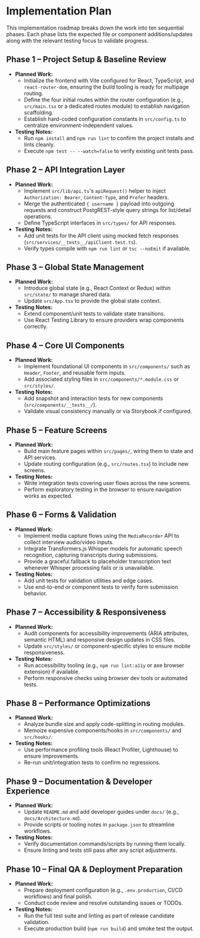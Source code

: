 # Implementation Plan

This implementation roadmap breaks down the work into ten sequential phases. Each phase lists the expected file or component additions/updates along with the relevant testing focus to validate progress.

## Phase 1 – Project Setup & Baseline Review
- **Planned Work:**
  - Initialize the frontend with Vite configured for React, TypeScript, and `react-router-dom`, ensuring the build tooling is ready for multipage routing.
  - Define the four initial routes within the router configuration (e.g., `src/main.tsx` or a dedicated routes module) to establish navigation scaffolding.
  - Establish hard-coded configuration constants in `src/config.ts` to centralize environment-independent values.
- **Testing Notes:**
  - Run `npm install` and `npm run lint` to confirm the project installs and lints cleanly.
  - Execute `npm test -- --watch=false` to verify existing unit tests pass.

## Phase 2 – API Integration Layer
- **Planned Work:**
  - Implement `src/lib/api.ts`'s `apiRequest()` helper to inject `Authorization: Bearer`, `Content-Type`, and `Prefer` headers.
  - Merge the authenticated `{ username }` payload into outgoing requests and construct PostgREST-style query strings for list/detail operations.
  - Define TypeScript interfaces in `src/types/` for API responses.
- **Testing Notes:**
  - Add unit tests for the API client using mocked fetch responses (`src/services/__tests__/apiClient.test.ts`).
  - Verify types compile with `npm run lint` or `tsc --noEmit` if available.

## Phase 3 – Global State Management
- **Planned Work:**
  - Introduce global state (e.g., React Context or Redux) within `src/state/` to manage shared data.
  - Update `src/App.tsx` to provide the global state context.
- **Testing Notes:**
  - Extend component/unit tests to validate state transitions.
  - Use React Testing Library to ensure providers wrap components correctly.

## Phase 4 – Core UI Components
- **Planned Work:**
  - Implement foundational UI components in `src/components/` such as `Header`, `Footer`, and reusable form inputs.
  - Add associated styling files in `src/components/*.module.css` or `src/styles/`.
- **Testing Notes:**
  - Add snapshot and interaction tests for new components (`src/components/__tests__/`).
  - Validate visual consistency manually or via Storybook if configured.

## Phase 5 – Feature Screens
- **Planned Work:**
  - Build main feature pages within `src/pages/`, wiring them to state and API services.
  - Update routing configuration (e.g., `src/routes.tsx`) to include new screens.
- **Testing Notes:**
  - Write integration tests covering user flows across the new screens.
  - Perform exploratory testing in the browser to ensure navigation works as expected.

## Phase 6 – Forms & Validation
- **Planned Work:**
  - Implement media capture flows using the `MediaRecorder` API to collect interview audio/video inputs.
  - Integrate Transformers.js Whisper models for automatic speech recognition, capturing transcripts during submissions.
  - Provide a graceful fallback to placeholder transcription text whenever Whisper processing fails or is unavailable.
- **Testing Notes:**
  - Add unit tests for validation utilities and edge cases.
  - Use end-to-end or component tests to verify form submission behavior.

## Phase 7 – Accessibility & Responsiveness
- **Planned Work:**
  - Audit components for accessibility improvements (ARIA attributes, semantic HTML) and responsive design updates in CSS files.
  - Update `src/styles/` or component-specific styles to ensure mobile responsiveness.
- **Testing Notes:**
  - Run accessibility tooling (e.g., `npm run lint:a11y` or axe browser extension) if available.
  - Perform responsive checks using browser dev tools or automated tests.

## Phase 8 – Performance Optimizations
- **Planned Work:**
  - Analyze bundle size and apply code-splitting in routing modules.
  - Memoize expensive components/hooks in `src/components/` and `src/hooks/`.
- **Testing Notes:**
  - Use performance profiling tools (React Profiler, Lighthouse) to ensure improvements.
  - Re-run unit/integration tests to confirm no regressions.

## Phase 9 – Documentation & Developer Experience
- **Planned Work:**
  - Update `README.md` and add developer guides under `docs/` (e.g., `docs/Architecture.md`).
  - Provide scripts or tooling notes in `package.json` to streamline workflows.
- **Testing Notes:**
  - Verify documentation commands/scripts by running them locally.
  - Ensure linting and tests still pass after any script adjustments.

## Phase 10 – Final QA & Deployment Preparation
- **Planned Work:**
  - Prepare deployment configuration (e.g., `.env.production`, CI/CD workflows) and final polish.
  - Conduct code review and resolve outstanding issues or TODOs.
- **Testing Notes:**
  - Run the full test suite and linting as part of release candidate validation.
  - Execute production build (`npm run build`) and smoke test the output.
